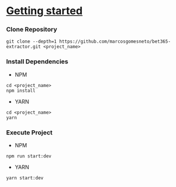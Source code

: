 # [Getting started](https://github.com/microsoft/TypeScript-Node-Starter#getting-started)

### Clone Repository

```
git clone --depth=1 https://github.com/marcosgomesneto/bet365-extractor.git <project_name>
```

### Install Dependencies

- NPM

```
cd <project_name>
npm install
```

- YARN

```
cd <project_name>
yarn
```

### Execute Project

- NPM

```
npm run start:dev
```

- YARN

```
yarn start:dev
```
